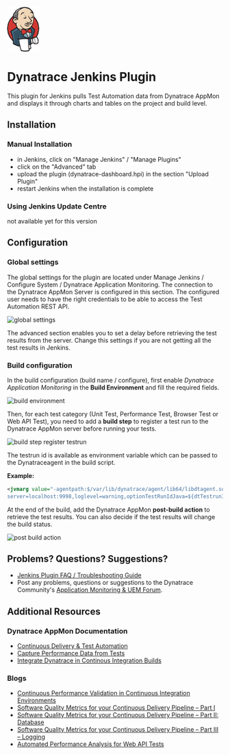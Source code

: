 <img src="/img/logo/jenkins.png" />

# Dynatrace Jenkins Plugin

This plugin for Jenkins pulls Test Automation data from Dynatrace AppMon and displays it through charts and tables on the project and build level.

## Installation

### Manual Installation
* in Jenkins, click on "Manage Jenkins" / "Manage Plugins"
* click on the "Advanced" tab
* upload the plugin (dynatrace-dashboard.hpi) in the section "Upload Plugin" 
* restart Jenkins when the installation is complete

### Using Jenkins Update Centre 

not available yet for this version

## Configuration

### Global settings

The global settings for the plugin are located under Manage Jenkins / Configure System / Dynatrace Application Monitoring. The connection to the Dynatrace AppMon Server is configured in this section. The configured user needs to have the right credentials to be able to access the Test Automation REST API.

![global settings](https://github.com/Dynatrace/Dynatrace-Jenkins-Plugin/blob/master/img/conf/global_settings.png)

The advanced section enables you to set a delay before retrieving the test results from the server. Change this settings if you are not getting all the test results in Jenkins.

### Build configuration

In the build configuration (build name / configure), first enable *Dynatrace Application Monitoring* in the **Build Environment** and fill the required fields.

![build environment](https://github.com/Dynatrace/Dynatrace-Jenkins-Plugin/blob/master/img/conf/build_environment.png)

Then, for each test category (Unit Test, Performance Test, Browser Test or Web API Test), you need to add a **build step** to register a test run to the Dynatrace AppMon server before running your tests.

![build step register testrun](https://github.com/Dynatrace/Dynatrace-Jenkins-Plugin/blob/master/img/conf/build_step_register_test_run.png)

The testrun id is available as environment variable which can be passed to the Dynatraceagent in the build script.

**Example:**
```xml
<jvmarg value="-agentpath:$/var/lib/dynatrace/agent/lib64/libdtagent.so=name=JavaAgent,
server=localhost:9998,loglevel=warning,optionTestRunIdJava=${dtTestrunID}" />
```

At the end of the build, add the Dynatrace AppMon **post-build action** to retrieve the test results. You can also decide if the test results will change the build status.

![post build action](https://github.com/Dynatrace/Dynatrace-Jenkins-Plugin/blob/master/img/conf/post_build_action.png)

## Problems? Questions? Suggestions?

* [Jenkins Plugin FAQ / Troubleshooting Guide](FAQ.md)
* Post any problems, questions or suggestions to the Dynatrace Community's [Application Monitoring & UEM Forum](https://answers.dynatrace.com/spaces/146/index.html).

## Additional Resources

### Dynatrace AppMon Documentation

- [Continuous Delivery & Test Automation](https://community.dynatrace.com/community/pages/viewpage.action?pageId=215161284)
- [Capture Performance Data from Tests](https://community.dynatrace.com/community/display/DOCDT63/Capture+Performance+Data+from+Tests)
- [Integrate Dynatrace in Continous Integration Builds](https://community.dynatrace.com/community/display/DOCDT63/Integrate+Dynatrace+in+Continuous+Integration+Builds)

### Blogs

- [Continuous Performance Validation in Continuous Integration Environments](http://apmblog.dynatrace.com/2013/11/27/continuous-performance-validation-in-continuous-integration-environments/)
- [Software Quality Metrics for your Continuous Delivery Pipeline – Part I](http://apmblog.dynatrace.com/2014/03/13/software-quality-metrics-for-your-continuous-delivery-pipeline-part-i/)
- [Software Quality Metrics for your Continuous Delivery Pipeline – Part II: Database](http://apmblog.dynatrace.com/2014/04/23/database-access-quality-metrics-for-your-continuous-delivery-pipeline/)
- [Software Quality Metrics for your Continuous Delivery Pipeline – Part III – Logging](http://apmblog.dynatrace.com/2014/06/17/software-quality-metrics-for-your-continuous-delivery-pipeline-part-iii-logging/)
- [Automated Performance Analysis for Web API Tests](http://apmblog.dynatrace.com/2014/12/23/automated-performance-analysis-web-api-tests/)


